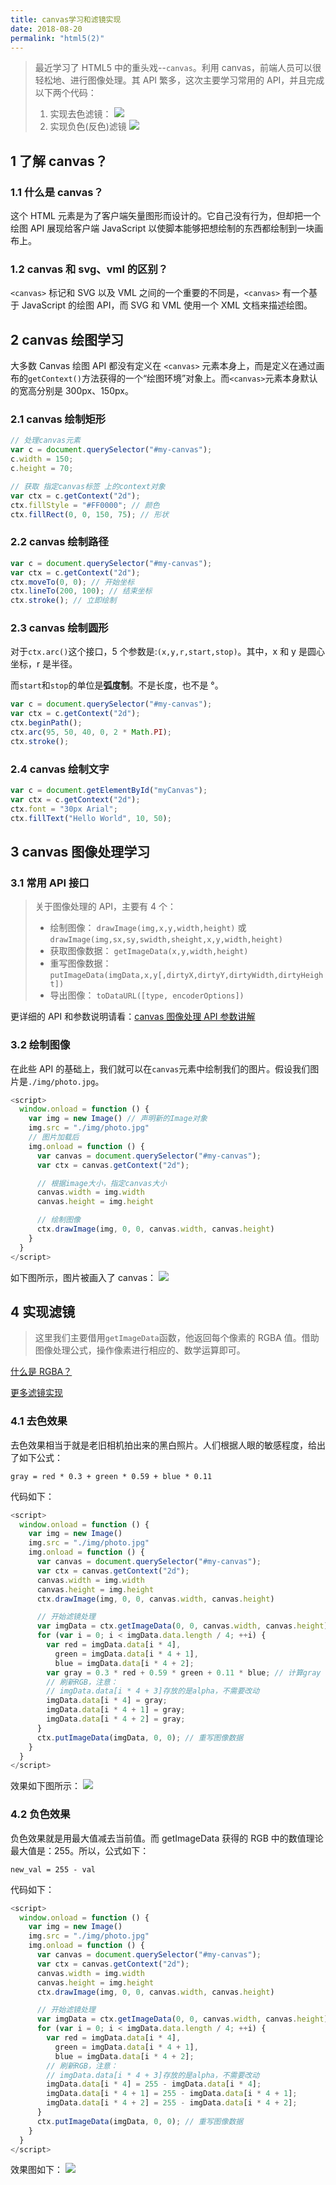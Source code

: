 ```yaml
---
title: canvas学习和滤镜实现
date: 2018-08-20
permalink: "html5(2)"
---
```


> 最近学习了 HTML5 中的重头戏--`canvas`。利用 canvas，前端人员可以很轻松地、进行图像处理。其 API 繁多，这次主要学习常用的 API，并且完成以下两个代码：
>
> 1. 实现去色滤镜：
>    ![](https://static.godbmw.com/images/JavaScript/canvas学习和滤镜实现/2.png)
> 2. 实现负色(反色)滤镜
>    ![](https://static.godbmw.com/images/JavaScript/canvas学习和滤镜实现/3.png)

## 1 了解 canvas？

### 1.1 什么是 canvas？

这个 HTML 元素是为了客户端矢量图形而设计的。它自己没有行为，但却把一个绘图 API 展现给客户端 JavaScript 以使脚本能够把想绘制的东西都绘制到一块画布上。

### 1.2 canvas 和 svg、vml 的区别？

`<canvas>` 标记和 SVG 以及 VML 之间的一个重要的不同是，`<canvas>` 有一个基于 JavaScript 的绘图 API，而 SVG 和 VML 使用一个 XML 文档来描述绘图。

## 2 canvas 绘图学习

大多数 Canvas 绘图 API 都没有定义在 `<canvas>` 元素本身上，而是定义在通过画布的`getContext()`方法获得的一个“绘图环境”对象上。而`<canvas>`元素本身默认的宽高分别是 300px、150px。

### 2.1 canvas 绘制矩形

```javascript
// 处理canvas元素
var c = document.querySelector("#my-canvas");
c.width = 150;
c.height = 70;

// 获取 指定canvas标签 上的context对象
var ctx = c.getContext("2d");
ctx.fillStyle = "#FF0000"; // 颜色
ctx.fillRect(0, 0, 150, 75); // 形状
```

### 2.2 canvas 绘制路径

```javascript
var c = document.querySelector("#my-canvas");
var ctx = c.getContext("2d");
ctx.moveTo(0, 0); // 开始坐标
ctx.lineTo(200, 100); // 结束坐标
ctx.stroke(); // 立即绘制
```

### 2.3 canvas 绘制圆形

对于`ctx.arc()`这个接口，5 个参数是:`(x,y,r,start,stop)`。其中，x 和 y 是圆心坐标，r 是半径。

而`start`和`stop`的单位是**弧度制**。不是长度，也不是 °。

```javascript
var c = document.querySelector("#my-canvas");
var ctx = c.getContext("2d");
ctx.beginPath();
ctx.arc(95, 50, 40, 0, 2 * Math.PI);
ctx.stroke();
```

### 2.4 canvas 绘制文字

```javascript
var c = document.getElementById("myCanvas");
var ctx = c.getContext("2d");
ctx.font = "30px Arial";
ctx.fillText("Hello World", 10, 50);
```

## 3 canvas 图像处理学习

### 3.1 常用 API 接口

> 关于图像处理的 API，主要有 4 个：
>
> - 绘制图像： `drawImage(img,x,y,width,height)` 或 `drawImage(img,sx,sy,swidth,sheight,x,y,width,height)`
> - 获取图像数据： `getImageData(x,y,width,height)`
> - 重写图像数据： `putImageData(imgData,x,y[,dirtyX,dirtyY,dirtyWidth,dirtyHeight])`
> - 导出图像： `toDataURL([type, encoderOptions])`

更详细的 API 和参数说明请看：[canvas 图像处理 API 参数讲解](https://www.jb51.net/article/123995.htm)

### 3.2 绘制图像

在此些 API 的基础上，我们就可以在`canvas`元素中绘制我们的图片。假设我们图片是`./img/photo.jpg`。

```javascript
<script>
  window.onload = function () {
    var img = new Image() // 声明新的Image对象
    img.src = "./img/photo.jpg"
    // 图片加载后
    img.onload = function () {
      var canvas = document.querySelector("#my-canvas");
      var ctx = canvas.getContext("2d");

      // 根据image大小，指定canvas大小
      canvas.width = img.width
      canvas.height = img.height

      // 绘制图像
      ctx.drawImage(img, 0, 0, canvas.width, canvas.height)
    }
  }
</script>
```

如下图所示，图片被画入了 canvas：
![](https://static.godbmw.com/images/JavaScript/canvas学习和滤镜实现/1.png)

## 4 实现滤镜

> 这里我们主要借用`getImageData`函数，他返回每个像素的 RGBA 值。借助图像处理公式，操作像素进行相应的、数学运算即可。

[什么是 RGBA？](http://www.css88.com/book/css/values/color/rgba.htm)

[更多滤镜实现](https://www.cnblogs.com/st-leslie/p/8317850.html?utm_source=debugrun&utm_medium=referral)

### 4.1 去色效果

去色效果相当于就是老旧相机拍出来的黑白照片。人们根据人眼的敏感程度，给出了如下公式：

`gray = red * 0.3 + green * 0.59 + blue * 0.11`

代码如下：

```javascript
<script>
  window.onload = function () {
    var img = new Image()
    img.src = "./img/photo.jpg"
    img.onload = function () {
      var canvas = document.querySelector("#my-canvas");
      var ctx = canvas.getContext("2d");
      canvas.width = img.width
      canvas.height = img.height
      ctx.drawImage(img, 0, 0, canvas.width, canvas.height)

      // 开始滤镜处理
      var imgData = ctx.getImageData(0, 0, canvas.width, canvas.height);
      for (var i = 0; i < imgData.data.length / 4; ++i) {
        var red = imgData.data[i * 4],
          green = imgData.data[i * 4 + 1],
          blue = imgData.data[i * 4 + 2];
        var gray = 0.3 * red + 0.59 * green + 0.11 * blue; // 计算gray
        // 刷新RGB，注意：
        // imgData.data[i * 4 + 3]存放的是alpha，不需要改动
        imgData.data[i * 4] = gray;
        imgData.data[i * 4 + 1] = gray;
        imgData.data[i * 4 + 2] = gray;
      }
      ctx.putImageData(imgData, 0, 0); // 重写图像数据
    }
  }
</script>
```

效果如下图所示：
![](https://static.godbmw.com/images/JavaScript/canvas学习和滤镜实现/2.png)

### 4.2 负色效果

负色效果就是用最大值减去当前值。而 getImageData 获得的 RGB 中的数值理论最大值是：255。所以，公式如下：

`new_val = 255 - val`

代码如下：

```javascript
<script>
  window.onload = function () {
    var img = new Image()
    img.src = "./img/photo.jpg"
    img.onload = function () {
      var canvas = document.querySelector("#my-canvas");
      var ctx = canvas.getContext("2d");
      canvas.width = img.width
      canvas.height = img.height
      ctx.drawImage(img, 0, 0, canvas.width, canvas.height)

      // 开始滤镜处理
      var imgData = ctx.getImageData(0, 0, canvas.width, canvas.height);
      for (var i = 0; i < imgData.data.length / 4; ++i) {
        var red = imgData.data[i * 4],
          green = imgData.data[i * 4 + 1],
          blue = imgData.data[i * 4 + 2];
        // 刷新RGB，注意：
        // imgData.data[i * 4 + 3]存放的是alpha，不需要改动
        imgData.data[i * 4] = 255 - imgData.data[i * 4];
        imgData.data[i * 4 + 1] = 255 - imgData.data[i * 4 + 1];
        imgData.data[i * 4 + 2] = 255 - imgData.data[i * 4 + 2];
      }
      ctx.putImageData(imgData, 0, 0); // 重写图像数据
    }
  }
</script>
```

效果图如下：
![](https://static.godbmw.com/images/JavaScript/canvas学习和滤镜实现/3.png)
